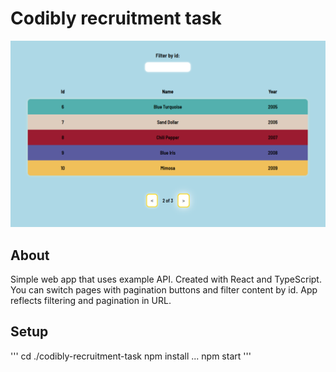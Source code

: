 # Codibly recruitment task

![Design preview for App](./App.PNG)

## About

Simple web app that uses example API. Created with React and TypeScript. You can switch pages with pagination buttons and filter content by id. App reflects filtering and pagination in URL.

## Setup

'''
cd ./codibly-recruitment-task
npm install
...
npm start
'''
